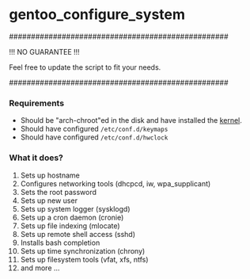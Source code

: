 # gentoo_configure_system

##################################################

!!! NO GUARANTEE !!!

Feel free to update the script to fit your needs.

##################################################

### Requirements

- Should be "arch-chroot"ed in the disk and have installed the [kernel](https://wiki.gentoo.org/wiki/Handbook:AMD64/Installation/Kernel).
- Should have configured `/etc/conf.d/keymaps`
- Should have configured `/etc/conf.d/hwclock`

### What it does?

1. Sets up hostname
2. Configures networking tools (dhcpcd, iw, wpa_supplicant)
3. Sets the root password
4. Sets up new user
5. Sets up system logger (sysklogd)
6. Sets up a cron daemon (cronie)
9. Sets up file indexing (mlocate)
10. Sets up remote shell access (sshd)
11. Installs bash completion
12. Sets up time synchronization (chrony)
13. Sets up filesystem tools (vfat, xfs, ntfs)
14. and more ...
